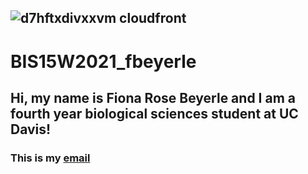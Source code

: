 ![d7hftxdivxxvm cloudfront](https://user-images.githubusercontent.com/76927611/106086673-7a3d3980-60d7-11eb-9e9a-f9403e37adce.jpg)
---
# BIS15W2021_fbeyerle
## Hi, my name is Fiona Rose Beyerle and I am a fourth year biological sciences student at UC Davis!
### This is my [email](mailto:frbeyerle@ucdavis.edu)
